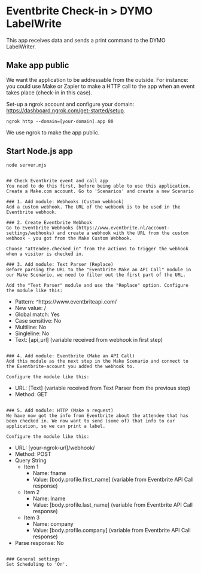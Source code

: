 
# Eventbrite Check-in > DYMO LabelWrite

This app receives data and sends a print command to the DYMO LabelWriter.

## Make app public
We want the application to be addressable from the outside. For instance: you could use Make or Zapier to make a HTTP call to the app when an event takes place (check-in in this case).

Set-up a ngrok account and configure your domain: https://dashboard.ngrok.com/get-started/setup.
```
ngrok http --domain=[your-domain].app 80
```

We use ngrok to make the app public.

## Start Node.js app
```
node server.mjs


## Check Eventbrite event and call app
You need to do this first, before being able to use this application.
Create a Make.com account. Go to 'Scenarios' and create a new Scenario

### 1. Add module: Webhooks (Custom webhook)
Add a custom webhook. The URL of the webbook is to be used in the Eventbrite webhook.

### 2. Create Eventbrite Webhook
Go to Eventbrite Webhooks (https://www.eventbrite.nl/account-settings/webhooks) and create a webhook with the URL from the custom webhook - you got from the Make Custom Webhook.

Choose "attendee.checked_in" from the actions to trigger the webhook when a visitor is checked in.

### 3. Add module: Text Parser (Replace)
Before parsing the URL to the "Eventbrite Make an API Call" module in our Make Scenario, we need to filter out the first part of the URL.

Add the "Text Parser" module and use the "Replace" option. Configure the module like this:
```
- Pattern: ^https:\/\/www\.eventbriteapi\.com\/
- New value: /
- Global match: Yes
- Case sensitive: No
- Multiline: No
- Singleline: No
- Text: [api_url] (variable received from webhook in first step) 
```

### 4. Add module: Eventbrite (Make an API Call)
Add this module as the next step in the Make Scenario and connect to the Eventbrite-account you added the webhook to.

Configure the module like this:
```
- URL: [Text] (variable received from Text Parser from the previous step) 
- Method: GET
```

### 5. Add module: HTTP (Make a request)
We have now got the info from Eventbrite about the attendee that has been checked in. We now want to send (some of) that info to our application, so we can print a label.

Configure the module like this:
```
- URL: [your-ngrok-url]/webhook/
- Method: POST
- Query String
    - Item 1
        - Name: fname
        - Value: [body.profile.first_name] (variable from Eventbrite API Call response)
    - Item 2
        - Name: lname
        - Value: [body.profile.last_name] (variable from Eventbrite API Call response)
    - Item 3
        - Name: company
        - Value: [body.profile.company] (variable from Eventbrite API Call response)
- Parse response: No
```

### General settings
Set Scheduling to 'On'.
